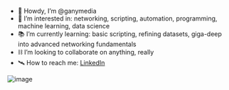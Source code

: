 - 🤠 Howdy, I’m @ganymedia
- 🌌 I’m interested in: networking, scripting, automation, programming, machine learning, data science
- 📚 I’m currently learning: basic scripting, refining datasets, giga-deep into advanced networking fundamentals
- ⛓ I’m looking to collaborate on anything, really
- 🛰️ How to reach me: [LinkedIn](https://www.linkedin.com/in/austin-pol/)

![image](https://github.com/ganymedia/ganymedia/assets/134575042/c68e8184-6611-450e-a7e7-4aecbbfad9d7)


<!---
ganymedia/ganymedia is a ✨ special ✨ repository because its `README.md` (this file) appears on your GitHub profile.
You can click the Preview link to take a look at your changes.
--->
